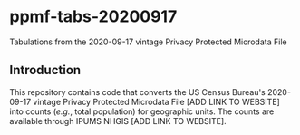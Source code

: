 # ppmf-tabs-20200917
Tabulations from the 2020-09-17 vintage Privacy Protected Microdata File

## Introduction
This repository contains code that converts the US Census Bureau's 2020-09-17 vintage Privacy Protected Microdata File [ADD LINK TO WEBSITE] into counts (_e.g._, total population) for geographic units. The counts are available through IPUMS NHGIS [ADD LINK TO WEBSITE]. 
